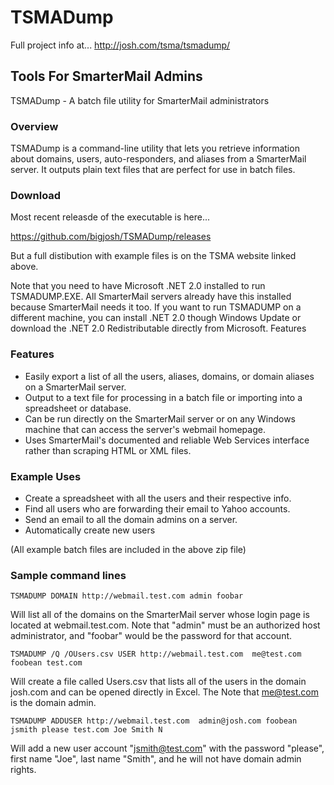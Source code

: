 # TSMADump

Full project info at...
http://josh.com/tsma/tsmadump/

## Tools For SmarterMail Admins

TSMADump - A batch file utility for SmarterMail administrators
### Overview

TSMADump is a command-line utility that lets you retrieve information about domains, users, auto-responders, and aliases from a SmarterMail server. It outputs plain text files that are perfect for use in batch files.

### Download

Most recent releasde of the executable is here...

https://github.com/bigjosh/TSMADump/releases

But a full distibution with example files is on the TSMA website linked above. 

Note that you need to have Microsoft .NET 2.0 installed to run TSMADUMP.EXE. All SmarterMail servers already have this installed because SmarterMail needs it too. If you want to run TSMADUMP on a different machine, you can install .NET 2.0 though Windows Update or download the .NET 2.0 Redistributable directly from Microsoft.
Features

### Features

* Easily export a list of all the users, aliases, domains, or domain aliases on a SmarterMail server.
* Output to a text file for processing in a batch file or importing into a spreadsheet or database.
* Can be run directly on the SmarterMail server or on any Windows machine that can access the server's webmail homepage.
* Uses SmarterMail's documented and reliable Web Services interface rather than scraping HTML or XML files.

### Example Uses

* Create a spreadsheet with all the users and their respective info. 
* Find all users who are forwarding their email to Yahoo accounts.
* Send an email to all the domain admins on a server.
* Automatically create new users

(All example batch files are included in the above zip file)

### Sample command lines

`TSMADUMP DOMAIN http://webmail.test.com admin foobar`

Will list all of the domains on the SmarterMail server whose login page is located at webmail.test.com. Note that "admin" must be an authorized host administrator, and "foobar" would be the password for that account. 

 

`TSMADUMP /Q /OUsers.csv USER http://webmail.test.com  me@test.com foobean test.com`

Will create a file called Users.csv that lists all of the users in the domain josh.com and can be opened directly in Excel. The Note that me@test.com is the domain admin.

 

`TSMADUMP ADDUSER http://webmail.test.com  admin@josh.com foobean jsmith please test.com Joe Smith N`

Will add a new user account "jsmith@test.com" with the password "please", first name "Joe", last name "Smith", and he will not have domain admin rights.

 
